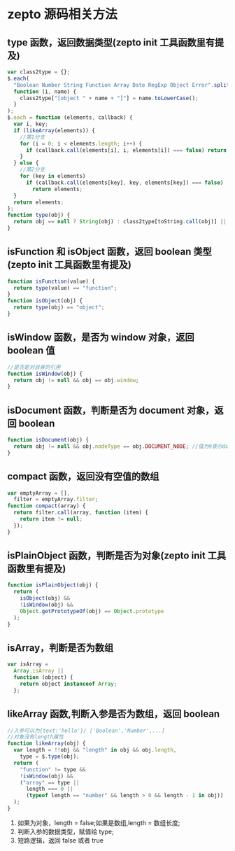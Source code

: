 <!--
 * @Author: wangyi
 * @Date: 2020-04-25 15:02:45
 * @LastEditTime: 2020-04-25 15:43:14
 * @LastEditors: Please set LastEditors
 * @Description: 方法
 * @FilePath: /learningnotes/zepto/zepto源码方法.md
 -->

# zepto 源码相关方法

## type 函数，返回数据类型(zepto init 工具函数里有提及)

```javascript
var class2type = {};
$.each(
  "Boolean Number String Function Array Date RegExp Object Error".split(" "),
  function (i, name) {
    class2type["[object " + name + "]"] = name.toLowerCase();
  }
);
$.each = function (elements, callback) {
  var i, key;
  if (likeArray(elements)) {
    //第1分支
    for (i = 0; i < elements.length; i++) {
      if (callback.call(elements[i], i, elements[i]) === false) return elements;
    }
  } else {
    //第2分支
    for (key in elements)
      if (callback.call(elements[key], key, elements[key]) === false)
        return elements;
  }
  return elements;
};
function type(obj) {
  return obj == null ? String(obj) : class2type[toString.call(obj)] || "object";
}
```

## isFunction 和 isObject 函数，返回 boolean 类型(zepto init 工具函数里有提及)

```javascript
function isFunction(value) {
  return type(value) == "function";
}
function isObject(obj) {
  return type(obj) == "object";
}
```

## isWindow 函数，是否为 window 对象，返回 boolean 值

```javascript
//是否是对自身的引用
function isWindow(obj) {
  return obj != null && obj == obj.window;
}
```

## isDocument 函数，判断是否为 document 对象，返回 boolean

```javascript
function isDocument(obj) {
  return obj != null && obj.nodeType == obj.DOCUMENT_NODE; //值为9表示document对象
}
```

## compact 函数，返回没有空值的数组

```javascript
var emptyArray = [],
  filter = emptyArray.filter;
function compact(array) {
  return filter.call(array, function (item) {
    return item != null;
  });
}
```

## isPlainObject 函数，判断是否为对象(zepto init 工具函数里有提及)

```javascript
function isPlainObject(obj) {
  return (
    isObject(obj) &&
    !isWindow(obj) &&
    Object.getPrototypeOf(obj) == Object.prototype
  );
}
```

## isArray，判断是否为数组

```javascript
var isArray =
  Array.isArray ||
  function (object) {
    return object instanceof Array;
  };
```

## likeArray 函数,判断入参是否为数组，返回 boolean

```javascript
//入参可以为{text:'hello'}/ ['Boolean','Number',...]
//对象没有length属性
function likeArray(obj) {
  var length = !!obj && "length" in obj && obj.length,
    type = $.type(obj);
  return (
    "function" != type &&
    !isWindow(obj) &&
    ("array" == type ||
      length === 0 ||
      (typeof length == "number" && length > 0 && length - 1 in obj))
  );
}
```

1. 如果为对象，length = false;如果是数组,length = 数组长度;
2. 判断入参的数据类型，赋值给 type;
3. 短路逻辑，返回 false 或者 true
